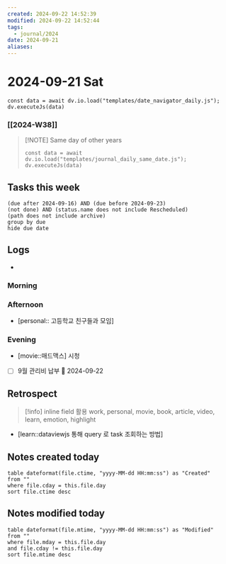 ```yaml
---
created: 2024-09-22 14:52:39
modified: 2024-09-22 14:52:44
tags:
  - journal/2024
date: 2024-09-21
aliases:
---
```

# 2024-09-21 Sat
```dataviewjs
const data = await dv.io.load("templates/date_navigator_daily.js");
dv.executeJs(data)
```
### [[2024-W38]]

> [!NOTE] Same day of other years
>```dataviewjs
>const data = await dv.io.load("templates/journal_daily_same_date.js");
>dv.executeJs(data)
>```

## Tasks this week
```tasks
(due after 2024-09-16) AND (due before 2024-09-23)
(not done) AND (status.name does not include Rescheduled)
(path does not include archive)
group by due
hide due date
```

## Logs
- 
### Morning

### Afternoon
- [personal:: 고등학교 친구들과 모임]
### Evening
- [movie::매드맥스] 시청
- [ ] 9월 관리비 납부 📅 2024-09-22 
## Retrospect
> [!info]
> inline field 활용
> work, personal, movie, book, article, video, learn, emotion, highlight
- [learn::dataviewjs 통해 query 로 task 조회하는 방법]
## Notes created today
```dataview
table dateformat(file.ctime, "yyyy-MM-dd HH:mm:ss") as "Created"
from ""
where file.cday = this.file.day
sort file.ctime desc
```

## Notes modified today
```dataview
table dateformat(file.mtime, "yyyy-MM-dd HH:mm:ss") as "Modified"
from ""
where file.mday = this.file.day
and file.cday != this.file.day
sort file.mtime desc
```
